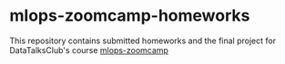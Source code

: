 # mlops-zoomcamp-homeworks

This repository contains submitted homeworks and the final project for DataTalksClub's course [mlops-zoomcamp](https://github.com/DataTalksClub/mlops-zoomcamp)
